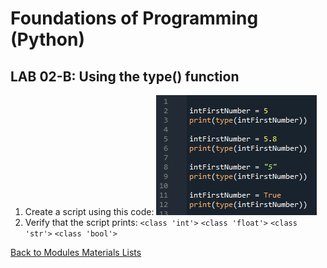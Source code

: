 # Foundations of Programming (Python)  

## LAB 02-B: Using the type() function

1.	Create a script using this code:
![alt text](images/LAB02_B.png "script LAB02_B")
2.	Verify that the script prints:
	`<class 'int'>`
	`<class 'float'>`
	`<class 'str'>`
	`<class 'bool'>`


[Back to Modules Materials Lists](../Modules.md#module-02-materials-list)